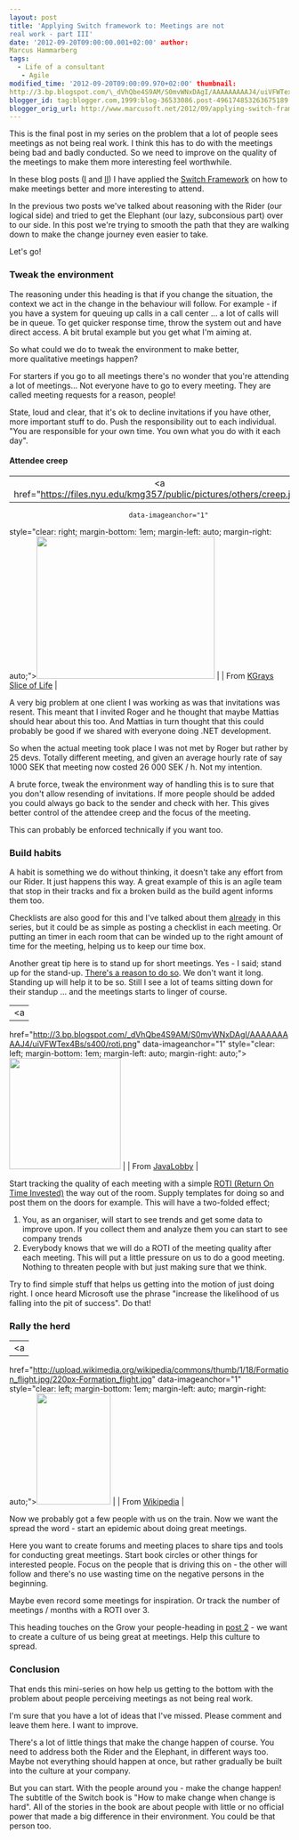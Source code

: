```yaml
---
layout: post
title: 'Applying Switch framework to: Meetings are not
real work - part III'
date: '2012-09-20T09:00:00.001+02:00' author:
Marcus Hammarberg
tags:
  - Life of a consultant
   - Agile
modified_time: '2012-09-20T09:00:09.970+02:00' thumbnail:
http://3.bp.blogspot.com/\_dVhQbe4S9AM/S0mvWNxDAgI/AAAAAAAAAJ4/uiVFWTex4Bs/s72-c/roti.png
blogger_id: tag:blogger.com,1999:blog-36533086.post-496174853263675189
blogger_orig_url: http://www.marcusoft.net/2012/09/applying-switch-framework-to-meetings_6992.html
---
```



This is the final post in my series on the problem that a lot of people
sees meetings as not being real work. I think this has to do with the
meetings being bad and badly conducted. So we need to improve on the
quality of the meetings to make them more interesting feel worthwhile.

In these blog posts (<a
href="http://www.marcusoft.net/2012/09/applying-switch-framework-to-meetings.html"
target="_blank">I</a> and <a
href="http://www.marcusoft.net/2012/09/applying-switch-framework-to-meetings_20.html"
target="_blank">II</a>) I have applied the <a
href="http://www.heathbrothers.com/resources/download/switch-framework.pdf"
target="_blank">Switch Framework</a> on how to make meetings better and
more interesting to attend.

In the previous two posts we've talked about reasoning with the Rider
(our logical side) and tried to get the Elephant (our lazy, subconsious
part) over to our side. In this post we're trying to smooth the path
that they are walking down to make the change journey even easier to
take.

Let's go!


### Tweak the environment

<div>

The reasoning under this heading is that if you change the situation,
the context we act in the change in the behaviour will follow. For
example - if you have a system for queuing up calls in a call center ...
a lot of calls will be in queue. To get quicker response time, throw the
system out and have direct access. A bit brutal example but you get what
I'm aiming at. 

</div>

<div>



</div>

<div>

So what could we do to tweak the environment to make better,
more qualitative meetings happen? 

</div>

<div>



</div>

<div>

For starters if you go to all meetings there's no wonder that you're
attending a lot of meetings... Not everyone have to go to every meeting.
They are called meeting requests for a reason, people!

</div>

<div>



</div>

<div>

State, loud and clear, that it's ok to decline invitations if you have
other, more important stuff to do. Push the responsibility out to each
individual. "You are responsible for your own time. You own what you do
with it each day".

</div>

#### Attendee creep

|                                                                                       |
|:-------------------------------------------------------------------------------------:|
|        <a href="https://files.nyu.edu/kmg357/public/pictures/others/creep.jpg"
                                  data-imageanchor="1"
  style="clear: right; margin-bottom: 1em; margin-left: auto; margin-right: auto;"><img
           src="https://files.nyu.edu/kmg357/public/pictures/others/creep.jpg"
                    data-border="0" width="320" height="256" /></a>                     |
|             From <a href="https://files.nyu.edu/kmg357/public/others.html"
                        target="_blank">KGrays Slice of Life</a>                        |

<div>

A very big problem at one client I was working as was that invitations
was resent. This meant that I invited Roger and he thought that maybe
Mattias should hear about this too. And Mattias in turn thought that
this could probably be good if we shared with everyone doing .NET
development. 

</div>

<div>



</div>

<div>

So when the actual meeting took place I was not met by Roger but rather
by 25 devs. Totally different meeting, and given an average hourly rate
of say 1000 SEK that meeting now costed 26 000 SEK / h. Not my
intention. 

</div>

<div>



</div>

<div>

A brute force, tweak the environment way of handling this is to sure
that you don't allow resending of invitations. If more people should be
added you could always go back to the sender and check with her. This
gives better control of the attendee creep and the focus of the
meeting. 

</div>

<div>

This can probably be enforced technically if you want too. 

</div>

### Build habits

<div>

A habit is something we do without thinking, it doesn't take any effort
from our Rider. It just happens this way. A great example of this is an
agile team that stop in their tracks and fix a broken build as the build
agent informs them too.

</div>

<div>



</div>

<div>

Checklists are also good for this and I've talked about them <a
href="http://www.marcusoft.net/2012/09/applying-switch-framework-to-meetings.html"
target="_blank">already</a> in this series, but it could be as simple as
posting a checklist in each meeting. Or putting an timer in each room
that can be winded up to the right amount of time for the meeting,
helping us to keep our time box.

</div>

<div>



</div>

<div>

Another great tip here is to stand up for short meetings. Yes - I said;
stand up for the stand-up. <a
href="http://www.blogger.com/blogger.g?blogID=36533086#editor/target=post;postID=496174853263675189"
target="_blank">There's a reason to do so</a>. We don't want it long.
Standing up will help it to be so. Still I see a lot of teams sitting
down for their standup ... and the meetings starts to linger of course. 

</div>

<div>



</div>

|                                                                                                |
|:----------------------------------------------------------------------------------------------:|
|                                               <a
  href="http://3.bp.blogspot.com/_dVhQbe4S9AM/S0mvWNxDAgI/AAAAAAAAAJ4/uiVFWTex4Bs/s400/roti.png"
                                       data-imageanchor="1"
       style="clear: left; margin-bottom: 1em; margin-left: auto; margin-right: auto;"><img
  src="http://3.bp.blogspot.com/_dVhQbe4S9AM/S0mvWNxDAgI/AAAAAAAAAJ4/uiVFWTex4Bs/s200/roti.png"
                         data-border="0" width="200" height="200" /></a>                         |
|              From <a href="http://java.dzone.com/articles/60-second-agility-roti"
                                  target="_blank">JavaLobby</a>                                  |

<div>

Start tracking the quality of each meeting with a simple <a
href="http://www.stickyminds.com/sitewide.asp?Function=edetail&amp;ObjectType=COL&amp;ObjectId=6559"
target="_blank">ROTI (Return On Time Invested)</a> the way out of the
room. Supply templates for doing so and post them on the doors for
example. This will have a two-folded effect;

</div>

<div>

1.  You, as an organiser, will start to see trends and get some data to
    improve upon. If you collect them and analyze them you can start to
    see company trends
2.  Everybody knows that we will do a ROTI of the meeting quality after
    each meeting. This will put a little pressure on us to do a good
    meeting. Nothing to threaten people with but just making sure that
    we think.

<div>



</div>

<div>

Try to find simple stuff that helps us getting into the motion of just
doing right. I once heard Microsoft use the phrase "increase
the likelihood of us falling into the pit of success". Do that!

</div>

### Rally the herd

</div>

|                                                                                                                 |
|:---------------------------------------------------------------------------------------------------------------:|
|                                                        <a
  href="http://upload.wikimedia.org/wikipedia/commons/thumb/1/18/Formation_flight.jpg/220px-Formation_flight.jpg"
                                               data-imageanchor="1"
               style="clear: left; margin-bottom: 1em; margin-left: auto; margin-right: auto;"><img
  src="http://upload.wikimedia.org/wikipedia/commons/thumb/1/18/Formation_flight.jpg/220px-Formation_flight.jpg"
                                 data-border="0" width="133" height="200" /></a>                                  |
|                                                     From <a
  href="http://upload.wikimedia.org/wikipedia/commons/thumb/1/18/Formation_flight.jpg/220px-Formation_flight.jpg"
                                          target="_blank">Wikipedia</a>                                           |

<div>

Now we probably got a few people with us on the train. Now we want the
spread the word - start an epidemic about doing great meetings. 

</div>

<div>



</div>

<div>

Here you want to create forums and meeting places to share tips and
tools for conducting great meetings. Start book circles or other things
for interested people. Focus on the people that is driving this on - the
other will follow and there's no use wasting time on the negative
persons in the beginning. 

</div>

<div>



</div>

<div>

Maybe even record some meetings for inspiration. Or track the number of
meetings / months with a ROTI over 3. 

</div>

<div>



</div>

<div>

This heading touches on the Grow your people-heading in <a
href="http://www.marcusoft.net/2012/09/applying-switch-framework-to-meetings_20.html"
target="_blank">post 2</a> - we want to create a culture of us being
great at meetings. Help this culture to spread.

</div>

### Conclusion

<div>

That ends this mini-series on how help us getting to the bottom with the
problem about people perceiving meetings as not being real work. 

</div>

<div>



</div>

<div>

I'm sure that you have a lot of ideas that I've missed. Please comment
and leave them here. I want to improve. 

</div>

<div>



</div>

<div>

There's a lot of little things that make the change happen of course.
You need to address both the Rider and the Elephant, in different ways
too. Maybe not everything should happen at once, but rather gradually be
built into the culture at your company. 

</div>

<div>



</div>

<div>

But you can start. With the people around you - make the change happen!
The subtitle of the Switch book is "How to make change when change is
hard". All of the stories in the book are about people with little or no
official power that made a big difference in their environment. You
could be that person too. 

</div>

<div>



</div>

<div>



</div>
